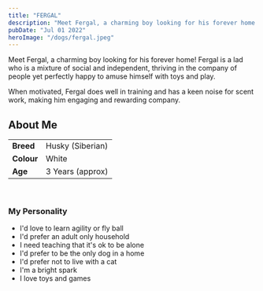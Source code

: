 ```yaml
---
title: "FERGAL"
description: "Meet Fergal, a charming boy looking for his forever home! Fergal is a lad who is a mixture of social and independent, thriving in the company of people yet perfectly happy to amuse himself with toys and play. When motivated, Fergal does well in training and has a keen noise for scent work, making him engaging and rewarding company. "
pubDate: "Jul 01 2022"
heroImage: "/dogs/fergal.jpeg"
---
```


Meet Fergal, a charming boy looking for his forever home! Fergal is a lad who is a mixture of social and independent, thriving in the company of people yet perfectly happy to amuse himself with toys and play. 

When motivated, Fergal does well in training and has a keen noise for scent work, making him engaging and rewarding company. 
             
## About Me
|    |  |
| --------- | ------ |
| **Breed**   | Husky (Siberian) |
| **Colour**   | White |
| **Age**   | 3 Years (approx) |

<br>

### My Personality

<ul>
 <li>I'd love to learn agility or fly ball</li>
 <li>I'd prefer an adult only household</li>
 <li>I need teaching that it's ok to be alone</li>
 <li>I'd prefer to be the only dog in a home</li>
 <li>I'd prefer not to live with a cat</li>
 <li>I'm a bright spark</li>
 <li>I love toys and games</li>
</ul>